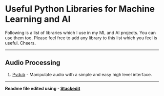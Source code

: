 Useful Python Libraries for Machine Learning and AI
===================


Following is a list of libraries which I use in my ML and AI projects. You can use them too. Please feel free to add any library to this list which you feel is useful. Cheers.

----------
Audio Processing
----------------------

 1. [Pydub](http://pydub.com/)   -  Manipulate audio with a simple and easy high level interface. 


----------
**Readme file edited using - [Stackedit](https://stackedit.io/editor)**
